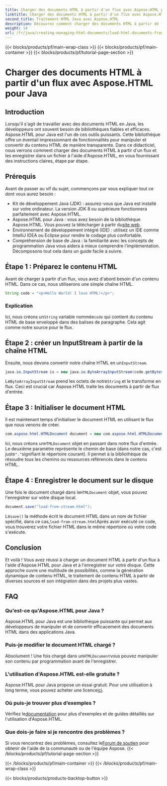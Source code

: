 ```yaml
---
title: Charger des documents HTML à partir d'un flux avec Aspose.HTML pour Java
linktitle: Charger des documents HTML à partir d'un flux avec Aspose.HTML pour Java
second_title: Traitement HTML Java avec Aspose.HTML
description: Découvrez comment charger des documents HTML à partir de flux à l'aide d'Aspose.HTML pour Java. Ce guide fournit un didacticiel étape par étape pour une manipulation HTML transparente.
weight: 14
url: /fr/java/creating-managing-html-documents/load-html-documents-from-stream/
---
```


{{< blocks/products/pf/main-wrap-class >}}
{{< blocks/products/pf/main-container >}}
{{< blocks/products/pf/tutorial-page-section >}}

# Charger des documents HTML à partir d'un flux avec Aspose.HTML pour Java

## Introduction
Lorsqu'il s'agit de travailler avec des documents HTML en Java, les développeurs ont souvent besoin de bibliothèques fiables et efficaces. Aspose.HTML pour Java est l'un de ces outils puissants. Cette bibliothèque offre un éventail impressionnant de fonctionnalités pour manipuler et convertir du contenu HTML de manière transparente. Dans ce didacticiel, nous verrons comment charger des documents HTML à partir d'un flux et les enregistrer dans un fichier à l'aide d'Aspose.HTML, en vous fournissant des instructions claires, étape par étape.
## Prérequis
Avant de passer au vif du sujet, commençons par vous expliquer tout ce dont vous aurez besoin :
- Kit de développement Java (JDK) : assurez-vous que Java est installé sur votre ordinateur. La version JDK 8 ou supérieure fonctionnera parfaitement avec Aspose.HTML.
-  Aspose.HTML pour Java : vous avez besoin de la bibliothèque Aspose.HTML. Vous pouvez la télécharger à partir du[site web](https://releases.aspose.com/html/java/).
- Environnement de développement intégré (IDE) : utilisez un IDE comme IntelliJ IDEA ou Eclipse pour rendre le codage plus confortable. 
- Compréhension de base de Java : la familiarité avec les concepts de programmation Java vous aidera à mieux comprendre l'implémentation.
Décomposons tout cela dans un guide facile à suivre.
## Étape 1 : Préparez le contenu HTML
Avant de charger à partir d'un flux, vous avez d'abord besoin d'un contenu HTML. Dans ce cas, nous utiliserons une simple chaîne HTML.
```java
String code = "<p>Hello World! I love HTML!</p>";
```
### Explication
 Ici, nous créons un`String` variable nommée`code` qui contient du contenu HTML de base enveloppé dans des balises de paragraphe. Cela agit comme notre source pour le flux.
## Étape 2 : créer un InputStream à partir de la chaîne HTML
 Ensuite, nous devons convertir notre chaîne HTML en un`InputStream`.
```java
java.io.InputStream is = new java.io.ByteArrayInputStream(code.getBytes());
```

 Le`ByteArrayInputStream` prend les octets de notre`String` et le transforme en flux. Ceci est crucial car Aspose.HTML traite les documents à partir de flux d'entrée.
## Étape 3 : Initialiser le document HTML
Il est maintenant temps d’initialiser le document HTML en utilisant le flux que nous venons de créer.
```java
com.aspose.html.HTMLDocument document = new com.aspose.html.HTMLDocument(is, ".");
```

 Ici, nous créons un`HTMLDocument` objet en passant dans notre flux d'entrée. Le deuxième paramètre représente le chemin de base (dans notre cas, c'est juste`"."`signifiant le répertoire courant). Il permet à la bibliothèque de résoudre tous les chemins ou ressources référencés dans le contenu HTML.
## Étape 4 : Enregistrer le document sur le disque
 Une fois le document chargé dans le`HTMLDocument` objet, vous pouvez l'enregistrer sur votre disque local.
```java
document.save("load-from-stream.html");
```

 Le`save()` la méthode écrit le document HTML dans un nom de fichier spécifié, dans ce cas,`load-from-stream.html`Après avoir exécuté ce code, vous trouverez votre fichier HTML dans le même répertoire où votre code s'exécute.
## Conclusion
Et voilà ! Vous avez réussi à charger un document HTML à partir d'un flux à l'aide d'Aspose.HTML pour Java et à l'enregistrer sur votre disque. Cette approche ouvre une multitude de possibilités, comme la génération dynamique de contenu HTML, le traitement de contenu HTML à partir de diverses sources et son intégration dans des projets plus vastes.

## FAQ
### Qu'est-ce qu'Aspose.HTML pour Java ?
Aspose.HTML pour Java est une bibliothèque puissante qui permet aux développeurs de manipuler et de convertir efficacement des documents HTML dans des applications Java.
### Puis-je modifier le document HTML chargé ?
 Absolument ! Une fois chargé dans un`HTMLDocument`vous pouvez manipuler son contenu par programmation avant de l'enregistrer.
### L'utilisation d'Aspose.HTML est-elle gratuite ?
 Aspose.HTML pour Java propose un essai gratuit. Pour une utilisation à long terme, vous pouvez acheter une licence[ici](https://purchase.aspose.com/buy).
### Où puis-je trouver plus d’exemples ?
 Vérifiez le[documentation](https://reference.aspose.com/html/java/) pour plus d'exemples et de guides détaillés sur l'utilisation d'Aspose.HTML.
### Que dois-je faire si je rencontre des problèmes ?
 Si vous rencontrez des problèmes, consultez le[Forum de soutien](https://forum.aspose.com/c/html/29) pour obtenir de l'aide de la communauté ou de l'équipe Aspose.
{{< /blocks/products/pf/tutorial-page-section >}}

{{< /blocks/products/pf/main-container >}}
{{< /blocks/products/pf/main-wrap-class >}}

{{< blocks/products/products-backtop-button >}}
